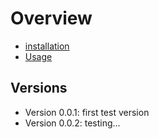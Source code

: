 Overview
========

* [installation](docs/installation.md)
* [Usage](docs/usage.md)

Versions
--------


* Version 0.0.1: first test version
* Version 0.0.2: testing...